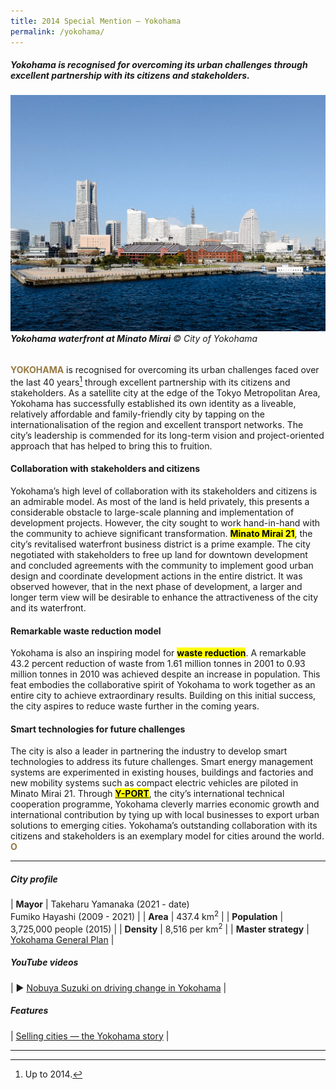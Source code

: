 ```yaml
---
title: 2014 Special Mention — Yokohama
permalink: /yokohama/
---
```


##### Yokohama is recognised for overcoming its urban challenges through excellent partnership with its citizens and stakeholders.

###### ![Yokohama](/images/special-mentions/yokohama.jpg)**Yokohama waterfront at Minato Mirai** © City of Yokohama

<b><font color="#967942">YOKOHAMA</font></b> is recognised for overcoming its urban challenges faced over the last 40 years[^1] through excellent partnership with its citizens and stakeholders. As a satellite city at the edge of the Tokyo Metropolitan Area, Yokohama has successfully established its own identity as a liveable, relatively affordable and family-friendly city by tapping on the internationalisation of the region and excellent transport networks. The city’s leadership is commended for its long-term vision and project-oriented approach that has helped to bring this to fruition.

#### **Collaboration with stakeholders and citizens**

Yokohama’s high level of collaboration with its stakeholders and citizens is an admirable model. As most of the land is held privately, this presents a considerable obstacle to large-scale planning and implementation of development projects. However, the city sought to work hand-in-hand with the community to achieve significant transformation. **<mark>Minato Mirai 21</mark>**, the city’s revitalised waterfront business district is a prime example. The city negotiated with stakeholders to free up land for downtown development and concluded agreements with the community to implement good urban design and coordinate development actions in the entire district. It was observed however, that in the next phase of development, a larger and longer term view will be desirable to enhance the attractiveness of the city and its waterfront.

#### **Remarkable waste reduction model**

Yokohama is also an inspiring model for **<mark>waste reduction</mark>**. A remarkable 43.2 percent reduction of waste from 1.61 million tonnes in 2001 to 0.93 million tonnes in 2010 was achieved despite an increase in population. This feat embodies the collaborative spirit of Yokohama to work together as an entire city to achieve extraordinary results. Building on this initial success, the city aspires to reduce waste further in the coming years.

#### **Smart technologies for future challenges**

The city is also a leader in partnering the industry to develop smart technologies to address its future challenges. Smart energy management systems are experimented in existing houses, buildings and factories and new mobility systems such as compact electric vehicles are piloted in Minato Mirai 21. Through [**<mark>Y-PORT</mark>**](https://yport.city.yokohama.lg.jp/en), the city’s international technical cooperation programme, Yokohama cleverly marries economic growth and international contribution by tying up with local businesses to export urban solutions to emerging cities. Yokohama’s outstanding collaboration with its citizens and stakeholders is an exemplary model for cities around the world. **<font color="#967942">O</font>**

---

##### **City profile**

| **Mayor** | Takeharu Yamanaka (2021 - date) <br> Fumiko Hayashi (2009 - 2021) |
| **Area** | 437.4 km<sup>2</sup> |
| **Population** | 3,725,000 people (2015) | 
| **Density** | 8,516 per km<sup>2</sup> |
| **Master strategy** | [Yokohama General Plan](https://www.city.yokohama.lg.jp/lang/residents/en/about-us/General_Plan.html) |

##### **YouTube videos**

| ▶️ [Nobuya Suzuki on driving change in Yokohama](https://youtu.be/Wqz9FdIgeIE) |

##### **Features**

| [Selling cities — the Yokohama story](/resources/features/selling-cities-yokohama-story/) |

---

[^1]: Up to 2014.
